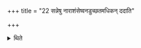 +++
title = "22 सन्नेषु नाराशंसेष्वनडुच्छतमधिकन् ददाति"

+++

<details><summary>थिते</summary>

22. At the time of the morning-pressing, after the Narāśaṁsa-cups are placed, (he gives) one hundred bulls (in addition to the gold).  

</details>
